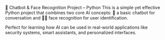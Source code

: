 🤖 Chatbot & Face Recognition Project – Python
This is a simple yet effective Python project that combines two core AI concepts:
🧠 a basic chatbot for conversation and
🧍‍♂️ face recognition for user identification.

Perfect for learning how AI can be used in real-world applications like security systems, smart assistants, and personalized interfaces.

